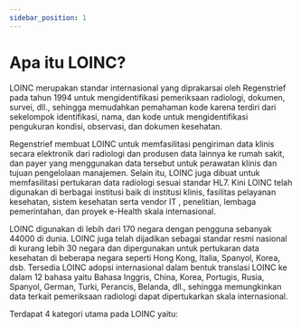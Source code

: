 ```yaml
---
sidebar_position: 1
---
```


# Apa itu LOINC?

LOINC merupakan standar internasional yang diprakarsai oleh Regenstrief pada tahun 1994 untuk mengidentifikasi pemeriksaan radiologi, dokumen, survei, dll., sehingga memudahkan pemahaman kode karena terdiri dari sekelompok identifikasi, nama, dan kode untuk mengidentifikasi pengukuran kondisi, observasi, dan dokumen kesehatan.

Regenstrief membuat LOINC untuk memfasilitasi pengiriman data klinis secara elektronik dari radiologi dan produsen data lainnya ke rumah sakit, dan payer yang menggunakan data tersebut untuk perawatan klinis dan tujuan pengelolaan manajemen. Selain itu, LOINC juga dibuat untuk memfasilitasi pertukaran data radiologi sesuai standar HL7. Kini LOINC telah digunakan di berbagai institusi baik di institusi klinis, fasilitas pelayanan kesehatan, sistem kesehatan serta vendor IT , penelitian, lembaga pemerintahan, dan proyek e-Health skala internasional.

LOINC digunakan di lebih dari 170 negara dengan pengguna sebanyak 44000 di dunia. LOINC juga telah dijadikan sebagai standar resmi nasional di kurang lebih 30 negara dan dipergunakan untuk pertukaran data kesehatan di beberapa negara seperti Hong Kong, Italia, Spanyol, Korea, dsb. Tersedia LOINC adopsi internasional dalam bentuk translasi LOINC ke dalam 12 bahasa yaitu Bahasa Inggris, China, Korea, Portugis, Rusia, Spanyol, German, Turki, Perancis, Belanda, dll., sehingga memungkinkan data terkait pemeriksaan radiologi dapat dipertukarkan skala internasional.

Terdapat 4 kategori utama pada LOINC yaitu:
